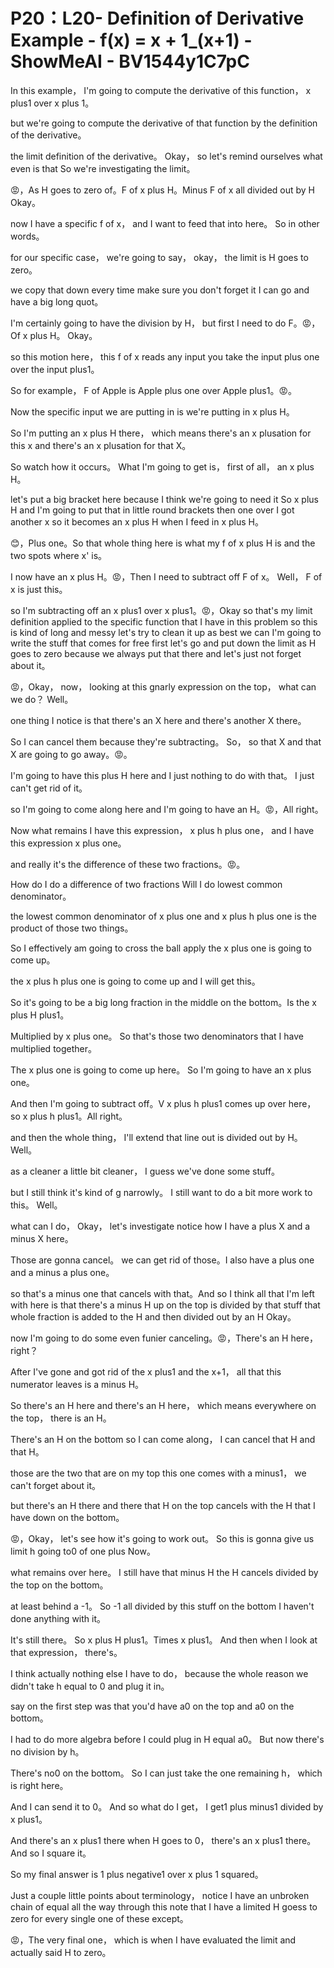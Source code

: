 # P20：L20- Definition of Derivative Example - f(x) = x + 1_(x+1) - ShowMeAI - BV1544y1C7pC

In this example， I'm going to compute the derivative of this function， x plus1 over x plus 1。

 but we're going to compute the derivative of that function by the definition of the derivative。

 the limit definition of the derivative。 Okay， so let's remind ourselves what even is that So we're investigating the limit。

😡，As H goes to zero of。F of x plus H。Minus F of x all divided out by H Okay。

 now I have a specific f of x， and I want to feed that into here。 So in other words。

 for our specific case， we're going to say， okay， the limit is H goes to zero。

 we copy that down every time make sure you don't forget it I can go and have a big long quot。

 I'm certainly going to have the division by H， but first I need to do F。😡，Of x plus H。 Okay。

 so this motion here， this f of x reads any input you take the input plus one over the input plus1。

 So for example， F of Apple is Apple plus one over Apple plus1。😡。

Now the specific input we are putting in is we're putting in x plus H。

 So I'm putting an x plus H there， which means there's an x plusation for this x and there's an x plusation for that X。

 So watch how it occurs。 What I'm going to get is， first of all， an x plus H。

 let's put a big bracket here because I think we're going to need it So x plus H and I'm going to put that in little round brackets then one over I got another x so it becomes an x plus H when I feed in x plus H。

😊，Plus one。So that whole thing here is what my f of x plus H is and the two spots where x' is。

 I now have an x plus H。😡，Then I need to subtract off F of x。 Well， F of x is just this。

 so I'm subtracting off an x plus1 over x plus1。😡，Okay so that's my limit definition applied to the specific function that I have in this problem so this is kind of long and messy let's try to clean it up as best we can I'm going to write the stuff that comes for free first let's go and put down the limit as H goes to zero because we always put that there and let's just not forget about it。

😡，Okay， now， looking at this gnarly expression on the top， what can we do？ Well。

 one thing I notice is that there's an X here and there's another X there。

 So I can cancel them because they're subtracting。 So， so that X and that X are going to go away。😡。

I'm going to have this plus H here and I just nothing to do with that。 I just can't get rid of it。

 so I'm going to come along here and I'm going to have an H。😡，All right。

Now what remains I have this expression， x plus h plus one， and I have this expression x plus one。

 and really it's the difference of these two fractions。😡。

How do I do a difference of two fractions Will I do lowest common denominator。

 the lowest common denominator of x plus one and x plus h plus one is the product of those two things。

 So I effectively am going to cross the ball apply the x plus one is going to come up。

 the x plus h plus one is going to come up and I will get this。

 So it's going to be a big long fraction in the middle on the bottom。Is the x plus H plus1。

Multiplied by x plus one。 So that's those two denominators that I have multiplied together。

 The x plus one is going to come up here。 So I'm going to have an x plus one。

And then I'm going to subtract off。V x plus h plus1 comes up over here， so x plus h plus1。All right。

 and then the whole thing， I'll extend that line out is divided out by H。Well。

 as a cleaner a little bit cleaner， I guess we've done some stuff。

 but I still think it's kind of g narrowly。 I still want to do a bit more work to this。 Well。

 what can I do， Okay， let's investigate notice how I have a plus X and a minus X here。

 Those are gonna cancel。 we can get rid of those。I also have a plus one and a minus a plus one。

 so that's a minus one that cancels with that。And so I think all that I'm left with here is that there's a minus H up on the top is divided by that stuff that whole fraction is added to the H and then divided out by an H Okay。

 now I'm going to do some even funier canceling。😡，There's an H here， right？

After I've gone and got rid of the x plus1 and the x+1， all that this numerator leaves is a minus H。

So there's an H here and there's an H here， which means everywhere on the top， there is an H。

There's an H on the bottom so I can come along， I can cancel that H and that H。

 those are the two that are on my top this one comes with a minus1， we can't forget about it。

 but there's an H there and there that H on the top cancels with the H that I have down on the bottom。

😡，Okay， let's see how it's going to work out。 So this is gonna give us limit h going to0 of one plus Now。

 what remains over here。 I still have that minus H the H cancels divided by the top on the bottom。

 at least behind a -1。 So -1 all divided by this stuff on the bottom I haven't done anything with it。

 It's still there。 So x plus H plus1。Times x plus1。 And then when I look at that expression， there's。

 I think actually nothing else I have to do， because the whole reason we didn't take h equal to 0 and plug it in。

 say on the first step was that you'd have a0 on the top and a0 on the bottom。

 I had to do more algebra before I could plug in H equal a0。 But now there's no division by h。

 There's no0 on the bottom。 So I can just take the one remaining h， which is right here。

 And I can send it to 0。 And so what do I get， I get1 plus minus1 divided by x plus1。

 And there's an x plus1 there when H goes to 0， there's an x plus1 there。 And so I square it。

So my final answer is 1 plus negative1 over x plus 1 squared。

Just a couple little points about terminology， notice I have an unbroken chain of equal all the way through this note that I have a limited H goess to zero for every single one of these except。

😡，The very final one， which is when I have evaluated the limit and actually said H to zero。

